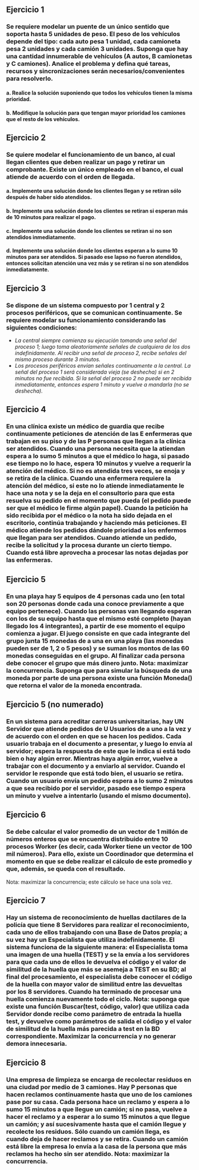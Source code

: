 ## Ejercicio 1
### Se requiere modelar un puente de un único sentido que soporta hasta 5 unidades de peso. El peso de los vehículos depende del tipo: cada auto pesa 1 unidad, cada camioneta pesa 2 unidades  y  cada  camión  3  unidades.  Suponga  que  hay  una  cantidad  innumerable  de vehículos  (A  autos,  B  camionetas  y  C  camiones).  Analice  el  problema  y  defina  qué  tareas, recursos y sincronizaciones serán necesarios/convenientes para resolverlo. 
#### a. Realice la solución suponiendo que todos los vehículos tienen la misma prioridad. 
#### b. Modifique la solución para que tengan mayor prioridad los camiones que el resto de los vehículos. 
 
## Ejercicio 2
### Se quiere modelar el funcionamiento de un banco, al cual llegan clientes que deben realizar un pago y retirar un comprobante. Existe un único empleado en el banco, el cual atiende de acuerdo con el orden de llegada.  
#### a. Implemente una solución donde los clientes llegan y se retiran sólo después de haber sido atendidos. 
#### b. Implemente una solución donde los clientes se retiran si esperan más de 10 minutos para realizar el pago. 
#### c. Implemente una solución donde los clientes se retiran si no son atendidos inmediatamente. 
#### d.  Implemente  una  solución  donde  los  clientes  esperan  a  lo  sumo  10  minutos  para  ser atendidos. Si pasado ese lapso no fueron atendidos, entonces solicitan atención una vez más y se retiran si no son atendidos inmediatamente. 
 
## Ejercicio 3
### Se  dispone  de  un  sistema  compuesto  por  1  central  y  2  procesos  periféricos,  que  se comunican continuamente. Se requiere modelar su funcionamiento considerando las siguientes condiciones: 
 - *La  central  siempre  comienza  su  ejecución  tomando  una  señal  del  proceso  1;  luego toma  aleatoriamente  señales  de  cualquiera  de  los  dos  indefinidamente.  Al  recibir  una señal de proceso 2, recibe señales del mismo proceso durante 3 minutos.* 
 - *Los  procesos  periféricos  envían  señales  continuamente  a  la  central.  La  señal  del proceso  1  será  considerada  vieja  (se deshecha)  si  en  2  minutos  no  fue  recibida.  Si  la señal del proceso 2 no puede ser recibida inmediatamente, entonces espera 1 minuto y 
vuelve a mandarla (no se deshecha).*


## Ejercicio 4
### En  una  clínica  existe  un  médico  de  guardia  que  recibe  continuamente  peticiones  de atención de las E  enfermeras que trabajan en su piso y de las  P  personas que llegan a la clínica ser atendidos. Cuando una persona necesita que la atiendan espera a lo sumo 5 minutos a que el médico lo haga, si pasado ese tiempo no lo hace, espera 10 minutos y vuelve a requerir la atención del médico. Si no es atendida tres veces, se enoja y se retira de la clínica. Cuando una enfermera requiere la atención del médico, si este no lo atiende inmediatamente le  hace  una  nota  y  se  la  deja  en  el  consultorio  para  que  esta  resuelva  su  pedido  en  el momento  que  pueda  (el  pedido  puede  ser  que  el  médico  le  firme  algún  papel).  Cuando  la petición  ha  sido  recibida  por  el  médico  o  la  nota  ha  sido  dejada  en  el  escritorio,  continúa trabajando y haciendo más peticiones. El médico atiende los pedidos dándole prioridad a los enfermos que llegan para ser atendidos. Cuando atiende un pedido, recibe la solicitud y la procesa durante un cierto tiempo. Cuando está libre aprovecha a procesar las notas dejadas por las enfermeras.

## Ejercicio 5
###   En una playa hay 5 equipos de 4 personas cada uno (en total son 20 personas donde cada una  conoce  previamente  a  que  equipo  pertenece).  Cuando  las  personas  van  llegando esperan  con  los  de  su  equipo  hasta  que  el  mismo  esté  completo  (hayan  llegado  los  4 integrantes), a partir de ese momento el equipo comienza a jugar. El juego consiste en que cada integrante del grupo junta 15 monedas de a una en una playa (las monedas pueden ser de  1,  2  o  5  pesos)  y  se  suman  los  montos  de  las  60  monedas  conseguidas  en  el  grupo.  Al finalizar  cada  persona  debe  conocer  el  grupo  que  más  dinero  junto.  Nota:  maximizar  la concurrencia.  Suponga  que  para  simular  la  búsqueda  de  una  moneda  por  parte  de  una persona existe una función Moneda() que retorna el valor de la moneda encontrada. 
 
## Ejercicio 5 (no numerado)
### En  un  sistema  para  acreditar  carreras  universitarias,  hay  UN  Servidor  que  atiende  pedidos de  U  Usuarios  de  a  uno  a  la  vez  y  de  acuerdo  con  el  orden  en  que  se  hacen  los  pedidos. Cada  usuario  trabaja  en  el  documento  a  presentar,  y  luego  lo  envía  al  servidor;  espera  la respuesta de este que le indica si está todo bien o hay algún error. Mientras haya algún error, vuelve a trabajar con el documento y a enviarlo al servidor. Cuando el servidor le responde que está todo bien, el usuario se retira. Cuando un usuario envía un pedido espera a lo sumo 2 minutos a que sea recibido por el servidor, pasado ese tiempo espera un minuto y vuelve a intentarlo (usando el mismo documento). 

## Ejercicio 6
### Se  debe  calcular  el  valor  promedio  de  un  vector  de  1  millón  de  números  enteros  que  se encuentra  distribuido  entre  10  procesos  Worker  (es  decir,  cada Worker  tiene  un  vector  de 100  mil  números).  Para  ello,  existe  un  Coordinador  que  determina  el  momento  en  que  se debe  realizar  el  cálculo  de  este  promedio  y  que,  además,  se  queda  con  el  resultado.
Nota: maximizar la concurrencia; este cálculo se hace una sola vez. 

## Ejercicio 7
### Hay un sistema de reconocimiento de huellas dactilares de la policía que tiene 8 Servidores para realizar el reconocimiento, cada uno de ellos trabajando con una Base de Datos propia; a su vez hay un Especialista que utiliza indefinidamente. El sistema funciona de la siguiente manera: el Especialista toma una imagen de una huella (TEST) y se la envía a los servidores para que cada uno de ellos le devuelva el código y el valor de similitud de la huella que más se  asemeja  a  TEST  en  su  BD;  al  final  del  procesamiento,  el  especialista  debe  conocer  el código  de  la  huella  con  mayor  valor  de  similitud  entre  las  devueltas  por  los  8  servidores. Cuando  ha  terminado  de  procesar  una  huella  comienza  nuevamente  todo  el  ciclo.  Nota: suponga  que  existe  una  función  Buscar(test,  código,  valor)  que  utiliza  cada  Servidor  donde recibe  como  parámetro  de  entrada  la  huella  test,  y  devuelve  como  parámetros  de  salida  el código  y  el  valor  de  similitud  de  la  huella  más  parecida  a  test  en  la  BD  correspondiente. Maximizar la concurrencia y no generar demora innecesaria. 

## Ejercicio 8
### Una  empresa  de  limpieza  se  encarga  de  recolectar  residuos  en  una  ciudad  por  medio  de  3 camiones.  Hay  P  personas  que  hacen  reclamos  continuamente  hasta  que  uno  de  los camiones pase por su casa. Cada persona hace un reclamo y espera a lo sumo 15 minutos a que  llegue  un  camión;  si  no  pasa,  vuelve  a  hacer  el  reclamo  y  a  esperar  a  lo  sumo  15 minutos a que llegue un camión; y así sucesivamente hasta que el camión llegue y recolecte los  residuos.  Sólo  cuando  un  camión  llega,  es  cuando  deja  de  hacer  reclamos  y  se  retira. Cuando un camión está libre la empresa lo envía a la casa de la persona que más reclamos ha hecho sin ser atendido. Nota: maximizar la concurrencia. 
